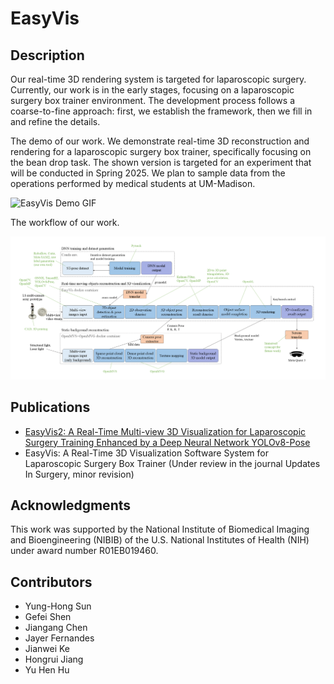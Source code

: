 # EasyVis
## Description
Our real-time 3D rendering system is targeted for laparoscopic surgery. Currently, our work is in the early stages, focusing on a laparoscopic surgery box trainer environment. The development process follows a coarse-to-fine approach: first, we establish the framework, then we fill in and refine the details.

The demo of our work. We demonstrate real-time 3D reconstruction and rendering for a laparoscopic surgery box trainer, specifically focusing on the bean drop task. The shown version is targeted for an experiment that will be conducted in Spring 2025. We plan to sample data from the operations performed by medical students at UM-Madison. 

![EasyVis Demo GIF](https://github.com/Yunghong/EasyVis/blob/main/easyvis%20demo.gif)

The workflow of our work.

![Project Logo](https://github.com/Yunghong/EasyVis/blob/main/easyvisPipelineV2.png)

## Publications
* [EasyVis2: A Real-Time Multi-view 3D Visualization for Laparoscopic Surgery Training Enhanced by a Deep Neural Network YOLOv8-Pose](https://arxiv.org/abs/2412.16742)
* EasyVis: A Real-Time 3D Visualization Software System for Laparoscopic Surgery Box Trainer (Under review in the journal Updates In Surgery, minor revision)

## Acknowledgments
This work was supported by the National Institute of Biomedical Imaging and Bioengineering (NIBIB) of the U.S. National Institutes of Health (NIH) under award number R01EB019460.

## Contributors
- Yung-Hong Sun
- Gefei Shen
- Jiangang Chen
- Jayer Fernandes
- Jianwei Ke
- Hongrui Jiang
- Yu Hen Hu
